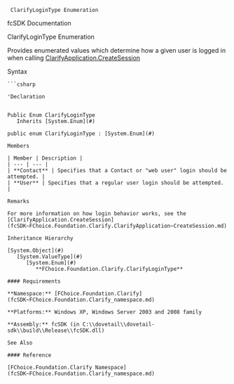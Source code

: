 ﻿     ClarifyLoginType Enumeration                                                     

fcSDK Documentation

ClarifyLoginType Enumeration

Provides enumerated values which determine how a given user is logged in when calling [ClarifyApplication.CreateSession](fcSDK~FChoice.Foundation.Clarify.ClarifyApplication~CreateSession.md)

Syntax

```vbnet
```csharp

'Declaration
 

Public Enum ClarifyLoginType 
   Inherits [System.Enum](#)

public enum ClarifyLoginType : [System.Enum](#) 

Members

| Member | Description |
| --- | --- |
| **Contact** | Specifies that a Contact or "web user" login should be attempted. |
| **User** | Specifies that a regular user login should be attempted. |

Remarks

For more information on how login behavior works, see the [ClarifyApplication.CreateSession](fcSDK~FChoice.Foundation.Clarify.ClarifyApplication~CreateSession.md) method.

Inheritance Hierarchy

[System.Object](#)  
   [System.ValueType](#)  
      [System.Enum](#)  
         **FChoice.Foundation.Clarify.ClarifyLoginType**  

#### Requirements

**Namespace:** [FChoice.Foundation.Clarify](fcSDK~FChoice.Foundation.Clarify_namespace.md)

**Platforms:** Windows XP, Windows Server 2003 and 2008 family

**Assembly:** fcSDK (in C:\\dovetail\\dovetail-sdk\\build\\Release\\fcSDK.dll)

See Also

#### Reference

[FChoice.Foundation.Clarify Namespace](fcSDK~FChoice.Foundation.Clarify_namespace.md)